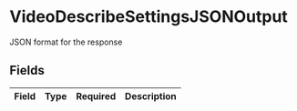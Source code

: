 # VideoDescribeSettingsJSONOutput

JSON format for the response


## Fields

| Field       | Type        | Required    | Description |
| ----------- | ----------- | ----------- | ----------- |